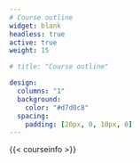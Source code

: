 ```yaml
---
# Course outline
widget: blank
headless: true
active: true
weight: 15

# title: "Course outline"

design:
  columns: "1"
  background:
    color: "#d7d0c8"
  spacing:
    padding: [20px, 0, 10px, 0]
---
```


{{< courseinfo >}}
